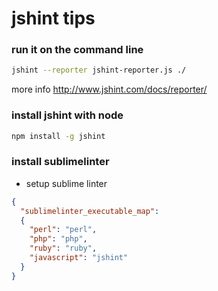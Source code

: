 # jshint tips

### run it on the command line
```bash
jshint --reporter jshint-reporter.js ./
```
more info http://www.jshint.com/docs/reporter/

### install jshint with node
```bash
npm install -g jshint
```

### install sublimelinter

- setup sublime linter

```json
{
  "sublimelinter_executable_map":
  {
    "perl": "perl",
    "php": "php",
    "ruby": "ruby",
    "javascript": "jshint"
  }
}
```